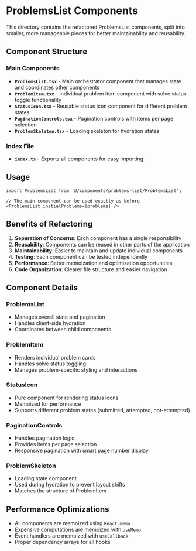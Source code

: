 # ProblemsList Components

This directory contains the refactored ProblemsList components, split into smaller, more manageable pieces for better maintainability and reusability.

## Component Structure

### Main Components

- **`ProblemsList.tsx`** - Main orchestrator component that manages state and coordinates other components
- **`ProblemItem.tsx`** - Individual problem item component with solve status toggle functionality
- **`StatusIcon.tsx`** - Reusable status icon component for different problem states
- **`PaginationControls.tsx`** - Pagination controls with items per page selection
- **`ProblemSkeleton.tsx`** - Loading skeleton for hydration states

### Index File

- **`index.ts`** - Exports all components for easy importing

## Usage

```tsx
import ProblemsList from '@/components/problems-list/ProblemsList';

// The main component can be used exactly as before
<ProblemsList initialProblems={problems} />
```

## Benefits of Refactoring

1. **Separation of Concerns**: Each component has a single responsibility
2. **Reusability**: Components can be reused in other parts of the application
3. **Maintainability**: Easier to maintain and update individual components
4. **Testing**: Each component can be tested independently
5. **Performance**: Better memoization and optimization opportunities
6. **Code Organization**: Clearer file structure and easier navigation

## Component Details

### ProblemsList
- Manages overall state and pagination
- Handles client-side hydration
- Coordinates between child components

### ProblemItem
- Renders individual problem cards
- Handles solve status toggling
- Manages problem-specific styling and interactions

### StatusIcon
- Pure component for rendering status icons
- Memoized for performance
- Supports different problem states (submitted, attempted, not-attempted)

### PaginationControls
- Handles pagination logic
- Provides items per page selection
- Responsive pagination with smart page number display

### ProblemSkeleton
- Loading state component
- Used during hydration to prevent layout shifts
- Matches the structure of ProblemItem

## Performance Optimizations

- All components are memoized using `React.memo`
- Expensive computations are memoized with `useMemo`
- Event handlers are memoized with `useCallback`
- Proper dependency arrays for all hooks
